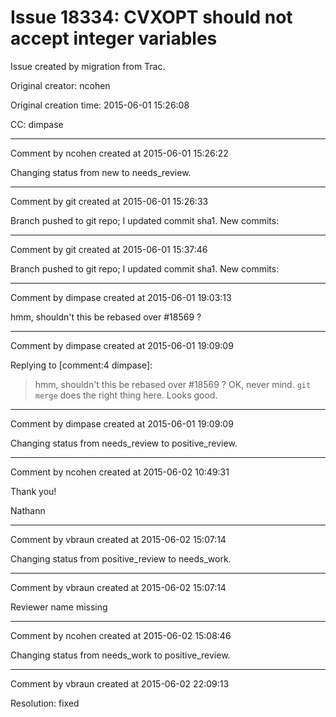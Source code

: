 # Issue 18334: CVXOPT should not accept integer variables

Issue created by migration from Trac.

Original creator: ncohen

Original creation time: 2015-06-01 15:26:08

CC:  dimpase




---

Comment by ncohen created at 2015-06-01 15:26:22

Changing status from new to needs_review.


---

Comment by git created at 2015-06-01 15:26:33

Branch pushed to git repo; I updated commit sha1. New commits:


---

Comment by git created at 2015-06-01 15:37:46

Branch pushed to git repo; I updated commit sha1. New commits:


---

Comment by dimpase created at 2015-06-01 19:03:13

hmm, shouldn't this be rebased over #18569 ?


---

Comment by dimpase created at 2015-06-01 19:09:09

Replying to [comment:4 dimpase]:
> hmm, shouldn't this be rebased over #18569 ?
OK, never mind. `git merge` does the right thing here.
Looks good.


---

Comment by dimpase created at 2015-06-01 19:09:09

Changing status from needs_review to positive_review.


---

Comment by ncohen created at 2015-06-02 10:49:31

Thank you!

Nathann


---

Comment by vbraun created at 2015-06-02 15:07:14

Changing status from positive_review to needs_work.


---

Comment by vbraun created at 2015-06-02 15:07:14

Reviewer name missing


---

Comment by ncohen created at 2015-06-02 15:08:46

Changing status from needs_work to positive_review.


---

Comment by vbraun created at 2015-06-02 22:09:13

Resolution: fixed
